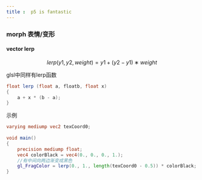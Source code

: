 ```yaml
---
title :  p5 is fantastic
---
```


<ClientOnly>
<p5 type="morph"></p5>
</ClientOnly>


### morph 表情/变形


#### vector lerp
```math
lerp(y1,y2,weight)=y1+(y2−y1)∗weight
```



<ClientOnly>
<iframeControl src='/note/markdown/notInPage/fantastic/vector.lerp.html'>
</iframeControl>
</CLientOnly>


glsl中同样有lerp函数

```glsl
float lerp (float a, floatb, float x)
{
    a + x * (b - a);
}
```
示例
```glsl
varying mediump vec2 texCoord0;
 
void main()
{
    precision mediump float;
    vec4 colorBlack = vec4(0., 0., 0., 1.);
    //有中间向两边渐变成黑色
    gl_FragColor = lerp(0., 1., length(texCoord0 - 0.5)) * colorBlack;  
}
```


<ClientOnly>
<iframeControl src='/note/markdown/notInPage/fantastic/vector.fromAngle.html'>
</iframeControl>
</CLientOnly>
